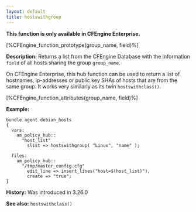```yaml
---
layout: default
title: hostswithgroup
---
```


**This function is only available in CFEngine Enterprise.**

[%CFEngine_function_prototype(group_name, field)%]

**Description:** Returns a list from the CFEngine Database with the information `field` of all hosts sharing the group `group_name`.

On CFEngine Enterprise, this hub function can be used to return a list of hostnames, ip-addresses or public key SHAs of hosts that are from the same group. It works very similarly as its twin `hostswithclass()`.

[%CFEngine_function_attributes(group_name, field)%]

**Example:**

```cf3
bundle agent debian_hosts
{
  vars:
    am_policy_hub::
      "host_list"
        slist => hostswithgroup( "Linux", "name" );

  files:
    am_policy_hub::
      "/tmp/master_config.cfg"
        edit_line => insert_lines("host=$(host_list)"),
        create => "true";
}
```

**History:** Was introduced in 3.26.0

**See also:** `hostswithclass()`
